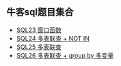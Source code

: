 ## 牛客sql题目集合

- [SQL23 窗口函数](MySQL_Code/SQL23.md)
- [SQL24 多表联查 + NOT IN](MySQL_Code/SQL24.md)
- [SQL25 多表联查](MySQL_Code/SQL25.md)
- [SQL26 多表联查 + group by 多变量](MySQL_Code/SQL26.md)